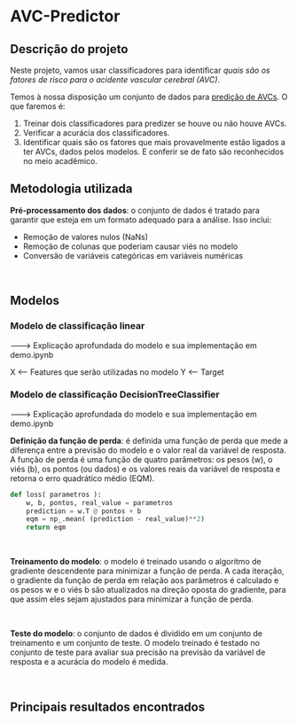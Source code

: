 # AVC-Predictor

## Descrição do projeto

Neste projeto, vamos usar classificadores para identificar *quais são os fatores de risco para o acidente vascular cerebral (AVC)*.

Temos à nossa disposição um conjunto de dados para [predição de AVCs](https://www.kaggle.com/datasets/fedesoriano/stroke-prediction-dataset). O que faremos é:

1. Treinar dois classificadores para predizer se houve ou não houve AVCs.
2. Verificar a acurácia dos classificadores.
3. Identificar quais são os fatores que mais provavelmente estão ligados a ter AVCs, dados pelos modelos. E conferir se de fato são reconhecidos no meio acadêmico.

## Metodologia utilizada

**Pré-processamento dos dados**: o conjunto de dados é tratado para garantir que esteja em um formato adequado para a análise. Isso inclui:

- Remoção de valores nulos (NaNs)
- Remoção de colunas que poderiam causar viés no modelo
- Conversão de variáveis categóricas em variáveis numéricas

<br>

## Modelos

### Modelo de classificação linear

---> Explicação aprofundada do modelo e sua implementação em demo.ipynb



X <-- Features que serão utilizadas no modelo
Y <-- Target 



### Modelo de classificação DecisionTreeClassifier


---> Explicação aprofundada do modelo e sua implementação em demo.ipynb


**Definição da função de perda**: é definida uma função de perda que mede a diferença entre a previsão do modelo e o valor real da variável de resposta. A função de perda é uma função de quatro parâmetros: os pesos (w), o viés (b), os pontos (ou dados) e os valores reais da variável de resposta e retorna o erro quadrático médio (EQM).

```python	
def loss( parametros ):
    w, b, pontos, real_value = parametros
    prediction = w.T @ pontos + b
    eqm = np_.mean( (prediction - real_value)**2)
    return eqm
```
<br>

**Treinamento do modelo**: o modelo é treinado usando o algoritmo de gradiente descendente para minimizar a função de perda. A cada iteração, o gradiente da função de perda em relação aos parâmetros é calculado e os pesos w e o viés b são atualizados na direção oposta do gradiente, para que assim eles sejam ajustados para minimizar a função de perda.

<br>

**Teste do modelo**: o conjunto de dados é dividido em um conjunto de treinamento e um conjunto de teste. O modelo treinado é testado no conjunto de teste para avaliar sua precisão na previsão da variável de resposta e a acurácia do modelo é medida.

<br>

## Principais resultados encontrados



